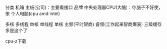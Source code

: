 分类
机箱 
主板(公司)：主要看接口 品牌
中央处理器CPU(大脑)：你脑子不好使，笨 个人电脑(cpu amd intel)

多核 多线程
单核 单线程 
单核 主频(平时智商) 睿频(工作起来智商爆表)
三级缓存 多是这个了

cpu-z下载 


